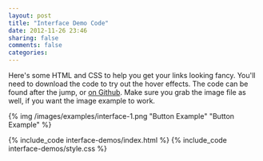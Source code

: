 ```yaml
---
layout: post
title: "Interface Demo Code"
date: 2012-11-26 23:46
sharing: false
comments: false
categories: 
---
```


Here's some HTML and CSS to help you get your links looking fancy. You'll need to download the code to try out the hover effects. The code can be found after the jump, or [on Github](https://github.com/mkornblum/de271-fa12/tree/master/source/downloads/code/interface-demos). Make sure you grab the image file as well, if you want the image example to work. 

{% img /images/examples/interface-1.png "Button Example" "Button Example" %}

<!--more-->

{% include_code interface-demos/index.html %}
{% include_code interface-demos/style.css %}
